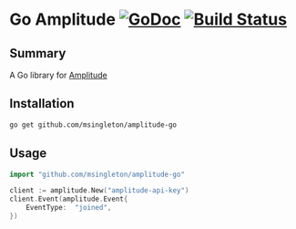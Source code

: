 # Go Amplitude [![GoDoc](http://img.shields.io/badge/godoc-reference-blue.svg)](http://godoc.org/github.com/msingleton/amplitude-go) [![Build Status](https://travis-ci.org/msingleton/amplitude-go.svg?branch=master)](https://travis-ci.org/msingleton/amplitude-go)

## Summary

A Go library for [Amplitude](amplitude.com)

## Installation

```sh
go get github.com/msingleton/amplitude-go
```

## Usage

```go
import "github.com/msingleton/amplitude-go"

client := amplitude.New("amplitude-api-key")
client.Event(amplitude.Event{
	EventType:	"joined",
})

```
